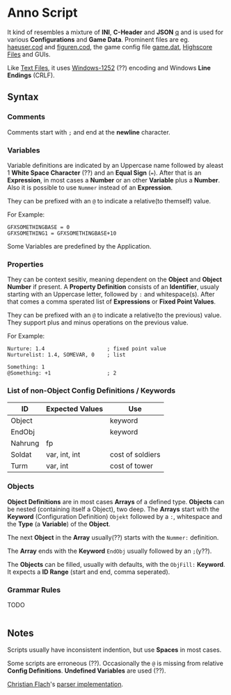 # Anno Script #

It kind of resembles a mixture of **INI**, **C-Header** and **JSON** [q](https://github.com/roybaer/mdcii-engine/pull/10#issuecomment-510024829) and is used for various **Configurations** and **Game Data**.
Prominent files are eg. [haeuser.cod](../files/haeuser.cod.md) and [figuren.cod](../files/figuren.cod.md), the game config file [game.dat](../files/game.dat.md), [Highscore Files](./hss.md) and GUIs.

Like [Text Files](./text.md), it uses [Windows-1252](https://en.wikipedia.org/wiki/Windows-1252) (??) encoding and Windows **Line Endings** (CRLF).

## Syntax ##

### Comments ###

Comments start with `;` and end at the **newline** character.

### Variables ###

Variable definitions are indicated by an Uppercase name followed by aleast 1 **White Space Character** (??) and an **Equal Sign** (`=`). After that is an **Expression**, in most cases a **Number** or an other **Variable** plus a **Number**. Also it is possible to use `Nummer` instead of an **Expression**.

They can be prefixed with an `@` to indicate a relative(to themself) value.

For Example:
```
GFXSOMETHINGBASE = 0
GFXSOMETHING1 = GFXSOMETHINGBASE+10
```

Some Variables are predefined by the Application.

### Properties ###

They can be context sesitiv, meaning dependent on the **Object** and **Object Number** if present.
A **Property Definition** consists of an **Identifier**, usualy starting with an Uppercase letter, followed by `:` and whitespace(s).
After that comes a comma sperated list of **Expressions** or **Fixed Point Values**.

They can be prefixed with an `@` to indicate a relative(to the previous) value.
They support plus and minus operations on the previous value.

For Example:
```
Nurture: 1.4                    ; fixed point value
Nurturelist: 1.4, SOMEVAR, 0    ; list

Something: 1
@Something: +1                  ; 2
```

### List of non-Object Config Definitions / Keywords ###

| ID            | Expected Values   | Use |
|---------------|-------------------|-----|
| Object		|					| keyword |
| EndObj		|					| keyword |
| Nahrung		| fp				| |
| Soldat		| var, int, int		| cost of soldiers |
| Turm			| var, int			| cost of tower |

### Objects ###

**Object Definitions** are in most cases **Arrays** of a defined type.
**Objects** can be nested (containing itself a Object), two deep.
The **Arrays** start with the **Keyword** (Configuration Definition) `Objekt` followed by a `:`, whitespace and the **Type** (a **Variable**) of the **Object**.

The next **Object** in the **Array** usually(??) starts with the `Nummer:` definition.

The **Array** ends with the **Keyword** `EndObj` usually followed by an `;`(y??).

The **Objects** can be filled, usually with defaults, with the `ObjFill:` **Keyword**.
It expects a **ID Range** (start and end, comma seperated).

### Grammar Rules ###

TODO
```
```

## Notes ##

Scripts usually have inconsistent indention, but use **Spaces** in most cases.

Some scripts are erroneous (??). Occasionally the `@` is missing from relative **Config Definitions**. **Undefined Variables** are used (??).

[Christian Flach](https://github.com/cmfcmf)'s [parser implementation](https://github.com/cmfcmf/Anno2018/blob/master/src/parsers/DAT/dat-parser.ts).

